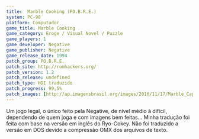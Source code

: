 ```yaml
---
title:  Marble Cooking (PO.B.R.E.)
system: PC-98
platform: Computador
game_title: Marble Cooking
game_category: Eroge / Visual Novel / Puzzle
game_players: 1
game_developer: Negative
game_publisher: Negative
game_release_date: 1994
patch_group: PO.B.R.E.
patch_site: http://romhackers.org/
patch_version: 1.2
patch_release: undefined
patch_type: HDI traduzido
patch_progress: 99,5%
patch_images: [http://ap.imagensbrasil.org/images/2016/11/17/Marble_Capa.jpg,http://ap.imagensbrasil.org/images/2016/11/17/marble_demo.gif]
---
```

Um jogo legal, o único feito pela Negative, de nível médio à difícil, dependendo de quem joga e com imagens bem feitas... Minha tradução foi feita com base na versão em inglês do Ryo-Cokey. Não foi traduzido a versão em DOS devido a compressão OMX dos arquivos de texto.